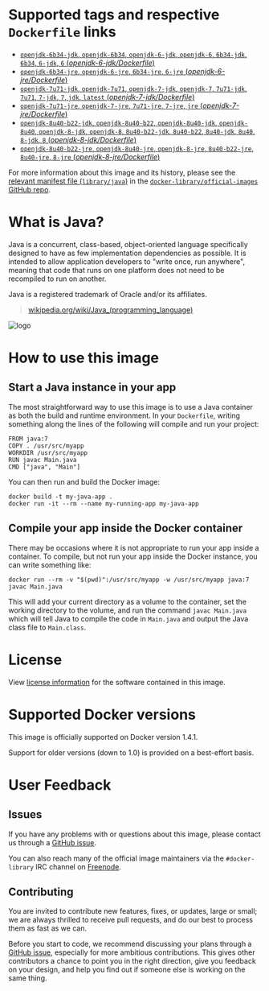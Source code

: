 # Supported tags and respective `Dockerfile` links

- [`openjdk-6b34-jdk`, `openjdk-6b34`, `openjdk-6-jdk`, `openjdk-6`, `6b34-jdk`, `6b34`, `6-jdk`, `6` (*openjdk-6-jdk/Dockerfile*)](https://github.com/docker-library/java/blob/3faf377815bd5409f91a007b092d38a36134baf5/openjdk-6-jdk/Dockerfile)
- [`openjdk-6b34-jre`, `openjdk-6-jre`, `6b34-jre`, `6-jre` (*openjdk-6-jre/Dockerfile*)](https://github.com/docker-library/java/blob/3faf377815bd5409f91a007b092d38a36134baf5/openjdk-6-jre/Dockerfile)
- [`openjdk-7u71-jdk`, `openjdk-7u71`, `openjdk-7-jdk`, `openjdk-7`, `7u71-jdk`, `7u71`, `7-jdk`, `7`, `jdk`, `latest` (*openjdk-7-jdk/Dockerfile*)](https://github.com/docker-library/java/blob/8b20818d91705361ff42b597369620680d0af98c/openjdk-7-jdk/Dockerfile)
- [`openjdk-7u71-jre`, `openjdk-7-jre`, `7u71-jre`, `7-jre`, `jre` (*openjdk-7-jre/Dockerfile*)](https://github.com/docker-library/java/blob/d63214d23aad827190c599e23351bd0bdd7dcadc/openjdk-7-jre/Dockerfile)
- [`openjdk-8u40-b22-jdk`, `openjdk-8u40-b22`, `openjdk-8u40-jdk`, `openjdk-8u40`, `openjdk-8-jdk`, `openjdk-8`, `8u40-b22-jdk`, `8u40-b22`, `8u40-jdk`, `8u40`, `8-jdk`, `8` (*openjdk-8-jdk/Dockerfile*)](https://github.com/docker-library/java/blob/4735dcec5fec2833635b8f6634d24d7e22c617b2/openjdk-8-jdk/Dockerfile)
- [`openjdk-8u40-b22-jre`, `openjdk-8u40-jre`, `openjdk-8-jre`, `8u40-b22-jre`, `8u40-jre`, `8-jre` (*openjdk-8-jre/Dockerfile*)](https://github.com/docker-library/java/blob/4735dcec5fec2833635b8f6634d24d7e22c617b2/openjdk-8-jre/Dockerfile)

For more information about this image and its history, please see the [relevant
manifest file
(`library/java`)](https://github.com/docker-library/official-images/blob/master/library/java)
in the [`docker-library/official-images` GitHub
repo](https://github.com/docker-library/official-images).

# What is Java?

Java is a concurrent, class-based, object-oriented language specifically
designed to have as few implementation dependencies as possible. It is intended
to allow application developers to "write once, run anywhere", meaning that code
that runs on one platform does not need to be recompiled to run on another.

Java is a registered trademark of Oracle and/or its affiliates.

> [wikipedia.org/wiki/Java_(programming_language)](http://en.wikipedia.org/wiki/Java_(programming_language))

![logo](https://raw.githubusercontent.com/docker-library/docs/master/java/logo.png)

# How to use this image

## Start a Java instance in your app

The most straightforward way to use this image is to use a Java container as
both the build and runtime environment. In your `Dockerfile`, writing something
along the lines of the following will compile and run your project:

    FROM java:7
    COPY . /usr/src/myapp
    WORKDIR /usr/src/myapp
    RUN javac Main.java
    CMD ["java", "Main"]

You can then run and build the Docker image:

    docker build -t my-java-app .
    docker run -it --rm --name my-running-app my-java-app

## Compile your app inside the Docker container

There may be occasions where it is not appropriate to run your app inside a
container. To compile, but not run your app inside the Docker instance, you can
write something like:

    docker run --rm -v "$(pwd)":/usr/src/myapp -w /usr/src/myapp java:7 javac Main.java

This will add your current directory as a volume to the container, set the
working directory to the volume, and run the command `javac Main.java` which
will tell Java to compile the code in `Main.java` and output the Java class file
to `Main.class`.

# License

View [license information](http://openjdk.java.net/legal/gplv2+ce.html)
for the software contained in this image.

# Supported Docker versions

This image is officially supported on Docker version 1.4.1.

Support for older versions (down to 1.0) is provided on a best-effort basis.

# User Feedback

## Issues

If you have any problems with or questions about this image, please contact us
 through a [GitHub issue](https://github.com/docker-library/java/issues).

You can also reach many of the official image maintainers via the
`#docker-library` IRC channel on [Freenode](https://freenode.net).

## Contributing

You are invited to contribute new features, fixes, or updates, large or small;
we are always thrilled to receive pull requests, and do our best to process them
as fast as we can.

Before you start to code, we recommend discussing your plans 
through a [GitHub issue](https://github.com/docker-library/java/issues), especially for more ambitious
contributions. This gives other contributors a chance to point you in the right
direction, give you feedback on your design, and help you find out if someone
else is working on the same thing.
